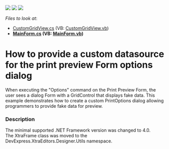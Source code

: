 <!-- default badges list -->
![](https://img.shields.io/endpoint?url=https://codecentral.devexpress.com/api/v1/VersionRange/128630847/13.1.4%2B)
[![](https://img.shields.io/badge/Open_in_DevExpress_Support_Center-FF7200?style=flat-square&logo=DevExpress&logoColor=white)](https://supportcenter.devexpress.com/ticket/details/E3589)
[![](https://img.shields.io/badge/📖_How_to_use_DevExpress_Examples-e9f6fc?style=flat-square)](https://docs.devexpress.com/GeneralInformation/403183)
<!-- default badges end -->
<!-- default file list -->
*Files to look at*:

* [CustomGridView.cs](./CS/CustomPrintPreview/Grid/CustomGridView.cs) (VB: [CustomGridView.vb](./VB/CustomPrintPreview/Grid/CustomGridView.vb))
* **[MainForm.cs](./CS/CustomPrintPreview/MainForm.cs) (VB: [MainForm.vb](./VB/CustomPrintPreview/MainForm.vb))**
<!-- default file list end -->
# How to provide a custom datasource for the print preview Form options dialog


<p>When executing the "Options" command on the Print Preview Form, the user sees a dialog Form with a GridControl that displays fake data. This example demonstrates how to create a custom PrintOptions dialog allowing programmers to provide fake data for preview.</p>


<h3>Description</h3>

<p>The minimal supported .NET Framework version was changed to 4.0.<br /> The XtraFrame class was moved to the DevExpress.XtraEditors.Designer.Utils namespace.</p>

<br/>


